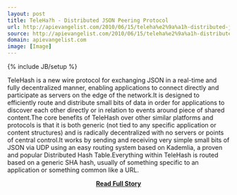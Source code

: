 ```yaml
---
layout: post
title: TeleHa?h - Distributed JSON Peering Protocol
url: http://apievangelist.com/2010/06/15/teleha%e2%9a%a1h-distributed-json-peering-protocol/
source: http://apievangelist.com/2010/06/15/teleha%e2%9a%a1h-distributed-json-peering-protocol/
domain: apievangelist.com
image: [Image]
---
```

{% include JB/setup %}<p>TeleHash is a new wire protocol for exchanging JSON in a real-time and fully  decentralized manner, enabling applications to connect directly and  participate as servers on the edge of the network.It is designed to  efficiently route and distribute small bits of data in order for  applications to discover each other directly or in relation to events  around piece of shared content.The core benefits of TeleHash over  other similar platforms and protocols is that it is both generic (not  tied to any specific application or content structures) and is radically  decentralized with no servers or points of central control.It works by sending and receiving very simple small bits of JSON  via UDP using an easy routing system based on Kademlia, a proven and  popular Distributed  Hash Table.Everything within TeleHash is routed based on a  generic SHA hash, usually of something specific to an application or something  common like a URL.</p>
<center><p><a href="http://apievangelist.com/2010/06/15/teleha%e2%9a%a1h-distributed-json-peering-protocol/" style='padding:25px; font-sze:18px; font-weight: bold;'>Read Full Story</a></p></center>

